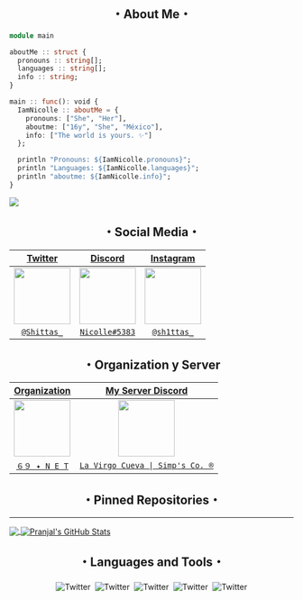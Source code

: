 <h2 align="center">・About Me・</h2>

```julia
module main

aboutMe :: struct {
  pronouns :: string[];
  languages :: string[];
  info :: string;
}

main :: func(): void {
  IamNicolle :: aboutMe = {
    pronouns: ["She", "Her"],
    aboutme: ["16y", "She", "México"],
    info: ["The world is yours. ✨"]
  };

  println "Pronouns: ${IamNicolle.pronouns}";
  println "Languages: ${IamNicolle.languages}";
  println "aboutme: ${IamNicolle.info}";
}
```
![](https://komarev.com/ghpvc/?username=ScriptHoney&color=blueviolet)

<h2 align="center">・Social Media・</h2>

| <a href="https://twitter.com/home?lang=es" target="_blank">**Twitter**</a> | <a href="https://discord.com" target="_blank">**Discord**</a> | <a href="https://www.instagram.com/?hl=es-la" target="_blank">**Instagram**</a> |
| :---: | :---: | :---: |
<img align='center' src='https://cdn.discordapp.com/attachments/888297289330864148/889305912588771398/888315951173488640.png' width="100px"  height='100px'> | <img align='center' width="100px" src='https://cdn.discordapp.com/attachments/888297289330864148/889306057715888178/888317007383105566.png' height='100px'>  | <img align='center' src='https://cdn.discordapp.com/attachments/888297289330864148/889306321080426526/888316188529143818.png' width="100px" height='100px'> | <img align='center' src='https://cdn.discordapp.com/attachments/888297289330864148/889306228650565682/888316090126577684.png' width="100px" height='100px'> |
| <a href="https://twitter.com/Shittas_" target="_blank">`@Shittas_`</a> | <a href="https://discord.com/users/896611362451619862" target="_blank">`Nicolle#5383`</a> | <a href="https://www.instagram.com/sh1ttas_/" target="_blank">`@sh1ttas_`</a> | <a href="[[https://twitter.com/ScriptHoney_](https://twitter.com/Shittas_)](https://twitter.com/Shittas_)" target="_blank">`@Shittas_`</a> | <a href="https://discord.com/users/896611362451619862" target="_blank">`Nicolle#5383</a> | 
  

<h2 align="center">・Organization y Server </h2>

| <a href="https://discord.gg/AjCDJbDp" target="_blank">**Organization**</a> | <a href="https://discord.gg/Enwjy8CFRy" target="_blank">**My Server Discord**</a> |
|:---: | :---: |
| <img align='center' src='https://cdn.discordapp.com/icons/856625511575846974/6854978e9b1f9225f0c3320a18fb8a18.png?size=4096' height='100px'> | <img align='center' src='https://cdn.discordapp.com/icons/856625511575846974/a2c7171f835a7cfe0fe77e1777de77b1.png?size=2048' height='100px'> |
| <a href="https://discord.gg/AjCDJbDp" target="_blank">`６９ ✦ N E T`</a> | <a href="https://discord.gg/Enwjy8CFRy" target="_blank">`La Virgo Cueva \| Simp's Co. ®`</a> | 


<h2 align="center">・Pinned Repositories・</h2>
<hr/>
<a href="https://github.com/IamNicolle ">
  <img align="center" src="https://github-readme-stats.vercel.app/api/top-langs/?username=IamNicolle&theme=radical&hide=glsl" />
</a>
<a href="https://github.com/IamNicolle /IamNicolle ">
  <img align="center" src="https://github-readme-stats.vercel.app/api?username=IamNicolle&show_icons=true&line_height=27&count_private=true&&theme=radical" alt="Pranjal's GitHub Stats" />
</a>

<h2 align="center">・Languages and Tools・</h2>

<p align="center">
 <img src="https://cdn.discordapp.com/attachments/842575339111972905/896558560417308702/html.png" alt="Twitter" style="vertical-align:top; margin:4px"><img src="https://cdn.discordapp.com/attachments/842575339111972905/896558579815952404/csharp.png"alt="Twitter" style="vertical-align:top; margin:4px"><img src="https://cdn.discordapp.com/attachments/842575339111972905/896558603895439410/js.png" alt="Twitter" style="vertical-align:top; margin:4px"><img src="https://cdn.discordapp.com/attachments/842575339111972905/896558620760739940/python.png" alt="Twitter" style="vertical-align:top; margin:4px"><img src="https://cdn.discordapp.com/attachments/842575339111972905/896558649449799690/visualstudio_code.png" alt="Twitter" style="vertical-align:top; margin:4px">
